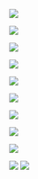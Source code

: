 
<img src="https://img.shields.io/badge/Python-14354C?style=for-the-badge&logo=python&logoColor=white"></img>

<img src="https://img.shields.io/badge/JavaScript-F7DF1E?style=for-the-badge&logo=javascript&logoColor=black"></img>

<img src="https://img.shields.io/badge/HTML-239120?style=for-the-badge&logo=html5&logoColor=white"></img>

<img src="https://img.shields.io/badge/C%2B%2B-00599C?style=for-the-badge&logo=c%2B%2B&logoColor=white"></img>

<img src="https://img.shields.io/badge/Flask-000000?style=for-the-badge&logo=flask&logoColor=white"></img>

<img src="https://img.shields.io/badge/SQLite-07405E?style=for-the-badge&logo=sqlite&logoColor=white"></img>

<img src="https://img.shields.io/badge/Microsoft_Excel-217346?style=for-the-badge&logo=microsoft-excel&logoColor=white"></img>

<img src="https://img.shields.io/badge/Django-092E20?style=for-the-badge&logo=django&logoColor=white"></img>
  
  
<img src="https://github-readme-streak-stats.herokuapp.com/?user=docafavarato&theme=dark"/>
  
<a href="mailto:docafavarato@gmail.com" target="_blank"><img src="https://img.shields.io/badge/Gmail-D14836?style=for-the-badge&logo=gmail&logoColor=white"></img></a>
<a href="https://www.linkedin.com/in/jo%C3%A3o-pedro-favarato-71z00b204/" target="_blank"><img src="https://img.shields.io/badge/-LinkedIn-%230077B5?style=for-the-badge&logo=linkedin&logoColor=white" target="_blank"></a> 

